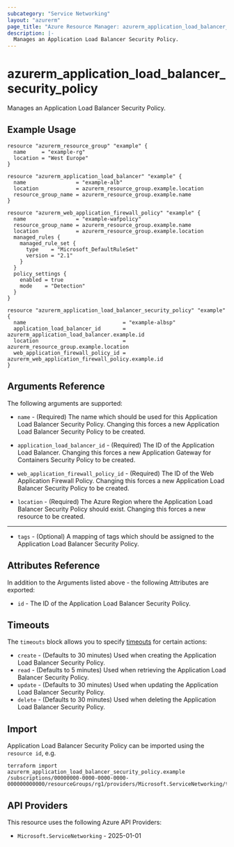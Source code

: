 ```yaml
---
subcategory: "Service Networking"
layout: "azurerm"
page_title: "Azure Resource Manager: azurerm_application_load_balancer_security_policy"
description: |-
  Manages an Application Load Balancer Security Policy.
---
```


# azurerm_application_load_balancer_security_policy

Manages an Application Load Balancer Security Policy.

## Example Usage

```hcl
resource "azurerm_resource_group" "example" {
  name     = "example-rg"
  location = "West Europe"
}

resource "azurerm_application_load_balancer" "example" {
  name                = "example-alb"
  location            = azurerm_resource_group.example.location
  resource_group_name = azurerm_resource_group.example.name
}

resource "azurerm_web_application_firewall_policy" "example" {
  name                = "example-wafpolicy"
  resource_group_name = azurerm_resource_group.example.name
  location            = azurerm_resource_group.example.location
  managed_rules {
    managed_rule_set {
      type    = "Microsoft_DefaultRuleSet"
      version = "2.1"
    }
  }
  policy_settings {
    enabled = true
    mode    = "Detection"
  }
}

resource "azurerm_application_load_balancer_security_policy" "example" {
  name                               = "example-albsp"
  application_load_balancer_id       = azurerm_application_load_balancer.example.id
  location                           = azurerm_resource_group.example.location
  web_application_firewall_policy_id = azurerm_web_application_firewall_policy.example.id
}
```

## Arguments Reference

The following arguments are supported:

* `name` - (Required) The name which should be used for this Application Load Balancer Security Policy. Changing this forces a new Application Load Balancer Security Policy to be created.

* `application_load_balancer_id` - (Required) The ID of the Application Load Balancer. Changing this forces a new Application Gateway for Containers Security Policy to be created.

* `web_application_firewall_policy_id` - (Required) The ID of the Web Application Firewall Policy. Changing this forces a new Application Load Balancer Security Policy to be created.

* `location` - (Required) The Azure Region where the Application Load Balancer Security Policy should exist. Changing this forces a new resource to be created.

---

* `tags` - (Optional) A mapping of tags which should be assigned to the Application Load Balancer Security Policy.

## Attributes Reference

In addition to the Arguments listed above - the following Attributes are exported:

* `id` - The ID of the Application Load Balancer Security Policy.

## Timeouts

The `timeouts` block allows you to specify [timeouts](https://developer.hashicorp.com/terraform/language/resources/configure#define-operation-timeouts) for certain actions:

* `create` - (Defaults to 30 minutes) Used when creating the Application Load Balancer Security Policy.
* `read` - (Defaults to 5 minutes) Used when retrieving the Application Load Balancer Security Policy.
* `update` - (Defaults to 30 minutes) Used when updating the Application Load Balancer Security Policy.
* `delete` - (Defaults to 30 minutes) Used when deleting the Application Load Balancer Security Policy.

## Import

Application Load Balancer Security Policy can be imported using the `resource id`, e.g.

```shell
terraform import azurerm_application_load_balancer_security_policy.example /subscriptions/00000000-0000-0000-0000-000000000000/resourceGroups/rg1/providers/Microsoft.ServiceNetworking/trafficControllers/alb/securityPolicies/sp1
```

## API Providers
<!-- This section is generated, changes will be overwritten -->
This resource uses the following Azure API Providers:

* `Microsoft.ServiceNetworking` - 2025-01-01
